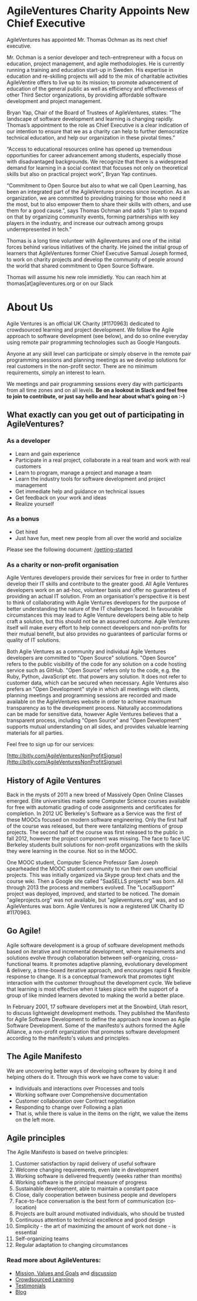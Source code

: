 # AgileVentures Charity Appoints New Chief Executive


AgileVentures has appointed  Mr. Thomas Ochman as its next chief executive. 
 
Mr. Ochman is a senior developer and tech-entrepreneur with a focus on education, project management, and agile methodologies. He is currently running a training and education start-up in Sweden. His expertise in education and re-skilling projects will add to the mix of charitable activities AgileVentire offers to live up to its mission; to promote advancement of education of the general public as well as efficiency and effectiveness of other Third Sector organizations, by providing affordable software development and project management.
 
Bryan Yap, Chair of the Board of Trustees of AgileVentures, states: “The landscape of software development and learning is changing rapidly.  Thomas’s appointment to the role as Chief Executive is a clear indication of our intention to ensure that we as a charity can help to further democratize technical education, and help our organization in these pivotal times.”
 
“Access to educational resources online has opened up tremendous opportunities for career advancement among students, especially those with disadvantaged backgrounds. We recognize that there is a widespread demand for learning in a social context that focuses not only on theoretical skills but also on practical project work”, Bryan Yap continues.
 
“Commitment to Open Source but also to what we call Open Learning, has been an integrated part of the AgileVentures process since inception. As an organization, we are committed to providing training for those who need it the most, but to also empower them to share their skills with others, and use them for a good cause.”, says Thomas Ochman and adds “I plan to expand on that by organizing community events, forming partnerships with key players in the industry, and increase our outreach among groups underrepresented in tech.”

Thomas is a long time volunteer with Agileventures and one of the initial forces behind various initiatives of the charity. He joined the initial group of learners that AgileVentures former Chief Executive Samual Joseph formed, to work on charity projects and develop the community of people around the world that shared commitment to Open Source Software.
 
Thomas will assume his new role immidietly. You can reach him at thomas[at]agileventures.org or on our Slack


# About Us


Agile Ventures is an official UK Charity (#1170963) dedicated to crowdsourced learning and project development. We follow the Agile approach to software development (see below), and do so online everyday using remote pair programming technologies such as Google Hangouts. 

Anyone at any skill level can participate or simply observe in the remote pair programming sessions and planning meetings as we develop solutions for real customers in the non-profit sector. There are no minimum requirements, simply an interest to learn.

We meetings and pair programming sessions every day with participants from all time zones and on all levels. **Be on a lookout in Slack and feel free to join to contribute, or just say hello and hear about what's going on :-)**


## What exactly can you get out of participating in AgileVentures?

### As a developer

- Learn and gain experience
- Participate in a real project, collaborate in a real team and work with real customers
- Learn to program, manage a project and manage a team
- Learn the industry tools for software development and project management
- Get immediate help and guidance on technical issues
- Get feedback on your work and ideas
- Realize yourself

### As a bonus

- Get hired
- Just have fun, meet new people from all over the world and socialize

Please see the following document: [/getting-started](/getting-started)

### As a charity or non-profit organisation

Agile Ventures developers provide their services for free in order to further develop their IT skills and contribute to the greater good.   All Agile Ventures developers work on an ad-hoc, volunteer basis and offer no guarantees of providing an actual IT solution.  From an organisation's perspective it is best to think of collaborating with Agile Ventures developers for the purpose of better understanding the nature of the IT challenges faced.  In favourable circumstances this may lead to Agile Venture developers being able to help craft a solution, but this should not be an assumed outcome.  Agile Ventures itself will make every effort to help connect developers and non-profits for their mutual benefit, but also provides no guarantees of particular forms or quality of IT solutions.

Both Agile Ventures as a community and individual Agile Ventures developers are committed to "Open Source" solutions.  "Open Source" refers to the public visibility of the code for any solution on a code hosting service such as GitHub.  "Open Source" refers only to the code, e.g. the Ruby, Python, JavaScript etc. that powers any solution.  It does not refer to customer data, which can be secured when necessary.  Agile Ventures also prefers an "Open Development" style in which all meetings with clients, planning meetings and programming sessions are recorded and made available on the AgileVentures website in order to achieve maximum transparency as to the development process.  Naturally accommodations can be made for sensitive data, however Agile Ventures believes that a transparent process, including "Open Source" and "Open Development" supports mutual understanding on all sides, and provides valuable learning materials for all parties.  

Feel free to sign up for our services:

[http://bitly.com/AgileVenturesNonProfitSignup](http://bitly.com/AgileVenturesNonProfitSignup)

## History of Agile Ventures

Back in the mysts of 2011 a new breed of Massively Open Online Classes emerged. Elite universities made some Computer Science courses available for free with automatic grading of code assignments and certificates for completion. In 2012 UC Berkeley's Software as a Service was the first of these MOOCs focused on modern software engineering. Only the first half of the course was released, but there were tantalizing mentions of group projects. The second half of the course was first released to the public in fall 2012, however the project component was missing. The face to face UC Berkeley students built solutions for non-profit organizations with the skills they were learning in the course. Not so in the MOOC.

One MOOC student, Computer Science Professor Sam Joseph spearheaded the MOOC student community to run their own unofficial projects. This was initially organized via Skype group text chats and the course wiki. Then a Google site called "SaaSELLS projects" was born. All through 2013 the process and members evolved. The "LocalSupport" project was deployed, improved, and started to be noticed. The domain "agileprojects.org" was not available, but "agileventures.org" was, and so AgileVentures was born.  Agile Ventures is now a registered UK Charity ID #1170963.

## Go Agile!

Agile software development is a group of software development methods based on iterative and incremental development, where requirements and solutions evolve through collaboration between self-organizing, cross-functional teams. It promotes adaptive planning, evolutionary development & delivery, a time-boxed iterative approach, and encourages rapid & flexible response to change. It is a conceptual framework that promotes tight interaction with the customer throughout the development cycle. We believe that learning is most effective when it takes place with the support of a group of like minded learners devoted to making the world a better place.

In February 2001, 17 software developers met at the Snowbird, Utah resort, to discuss lightweight development methods. They published the Manifesto for Agile Software Development to define the approach now known as Agile Software Development. Some of the manifesto's authors formed the Agile Alliance, a non-profit organization that promotes software development according to the manifesto's values and principles.

## The Agile Manifesto

We are uncovering better ways of developing software by doing it and helping others do it.  Through this work we have come to value:

- Individuals and interactions over Processes and tools
- Working software over Comprehensive documentation
- Customer collaboration over Contract negotiation
- Responding to change over Following a plan
- That is, while there is value in the items on the right, we value the items on the left more.

## Agile principles

The Agile Manifesto is based on twelve principles:

1. Customer satisfaction by rapid delivery of useful software
2. Welcome changing requirements, even late in development
3. Working software is delivered frequently (weeks rather than months)
4. Working software is the principal measure of progress
5. Sustainable development, able to maintain a constant pace
6. Close, daily cooperation between business people and developers
7. Face-to-face conversation is the best form of communication (co-location)
8. Projects are built around motivated individuals, who should be trusted
9. Continuous attention to technical excellence and good design
10. Simplicity - the art of maximizing the amount of work not done - is essential
11. Self-organizing teams
12. Regular adaptation to changing circumstances

### Read more about AgileVentures:

- [Mission, Values and Goals](/projects/agileventures-community/documents/mission-statement) and [discussion](https://agileventures.slack.com/messages)
- [Crowdsourced Learning](/articles/crowdsourced-learning)
- [Testimonials](/articles/testimonials)
- [Blog](http://nonprofits.agileventures.org/blog/)
